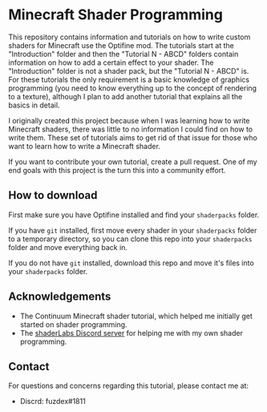 # Minecraft Shader Programming

This repository contains information and tutorials on how to write custom shaders for Minecraft use the Optifine mod. The tutorials start at the "Introduction" folder and then the "Tutorial N - ABCD" folders contain information on how to add a certain effect to your shader. The "Introduction" folder is not a shader pack, but the "Tutorial N - ABCD" is. For these tutorials the only requirement is a basic knowledge of graphics programming (you need to know everything up to the concept of rendering to a texture), although I plan to add another tutorial that explains all the basics in detail.

I originally created this project because when I was learning how to write Minecraft shaders, there was little to no information I could find on how to write them. These set of tutorials aims to get rid of that issue for those who want to learn how to write a Minecraft shader.

If you want to contribute your own tutorial, create a pull request. One of my end goals with this project is the turn this into a community effort.

## How to download

First make sure you have Optifine installed and find your `shaderpacks` folder.

If you have `git` installed, first move every shader in your `shaderpacks` folder to a temporary directory, so you can clone this repo into your `shaderpacks` folder and move everything back in.

If you do not have `git` installed, download this repo and move it's files into your `shaderpacks` folder.

## Acknowledgements

- The Continuum Minecraft shader tutorial, which helped me initially get started on shader programming.
- The [shaderLabs Discord server](https://discord.gg/RpzWN9S) for helping me with my own shader programming.

## Contact

For questions and concerns regarding this tutorial, please contact me at:

- Discrd: fuzdex#1811
